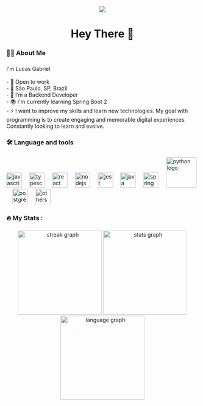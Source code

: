 
<div align="center">
  <img src="https://api.visitorbadge.io/api/visitors?path=GabrieldeLucas&countColor=%23263759"  />
</div>

###

<h1 align="center">Hey There 👋</h1>

###

<h3 align="left">👩‍💻  About Me</h3>

###

<p align="left">I'm Lucas Gabriel<br><br>- 💼 Open to work<br>- 📍 São Paulo, SP, Brazil<br>- 🔭 I’m a Backend Developer<br>- 📚 I'm currently learning Spring Boot  2<br>- ⚡ I want to improve my skills and learn new technologies.  My goal with programming is to create engaging and memorable digital experiences.  Constantly looking to learn and evolve.</p>

###

<h3 align="left">🛠 Language and tools</h3>

###

<div align="left">
    <img src="https://cdn.jsdelivr.net/gh/devicons/devicon/icons/javascript/javascript-original.svg" height="40" alt="javascript logo"  />
  <img width="12" />
  <img src="https://cdn.jsdelivr.net/gh/devicons/devicon/icons/typescript/typescript-original.svg" height="40" alt="typescript logo"  />
  <img width="12" />
  <img src="https://cdn.jsdelivr.net/gh/devicons/devicon/icons/react/react-original.svg" height="40" alt="react logo"  />
  <img width="12" />
  <img src="https://cdn.jsdelivr.net/gh/devicons/devicon/icons/nodejs/nodejs-original.svg" height="40" alt="nodejs logo"  />
  <img width="12" />
  <img src="https://cdn.jsdelivr.net/gh/devicons/devicon/icons/jest/jest-plain.svg" height="40" alt="jest logo"  />
  <img width="12" />
  <img src="https://cdn.jsdelivr.net/gh/devicons/devicon/icons/java/java-original.svg" height="40" alt="java logo"  />
  <img width="12" />
  <img src="https://cdn.jsdelivr.net/gh/devicons/devicon/icons/spring/spring-original.svg" height="40" alt="spring logo"  />
<img width="12" />
  <img src="https://freesvg.org/img/387.png" height="80" alt="python logo" height="80" alt="nest logo"  />
<img width="12" />
  <img src="https://cdn.jsdelivr.net/gh/devicons/devicon/icons/postgresql/postgresql-plain.svg" height="40" alt="postgresql logo"  />
<img width="12" />
<img src="https://skills.thijs.gg/icons?i=mongodb,figma,git,tailwind,next" height="40" alt="others"  />
</div>

###

<h3 align="left">🔥   My Stats :</h3>

###

<div align="center">
  <img src="https://streak-stats.demolab.com?user=GabrieldeLucas&locale=en&mode=daily&theme=dark&hide_border=false&border_radius=5&order=3" height="220" alt="streak graph"  />
<img src="https://github-readme-stats.vercel.app/api?username=GabrieldeLucas&show_icons=true&theme=highcontrast" height="220" alt="stats graph"  />
<img src="https://github-readme-stats.vercel.app/api/top-langs/?username=GabrieldeLucas&layout=compact" height="220" alt="language graph"  />

</div>
